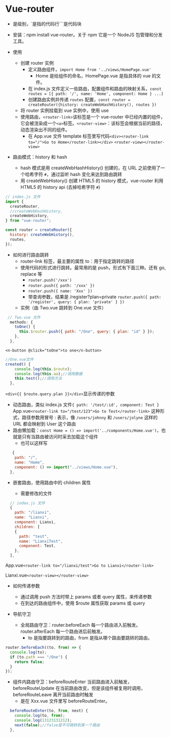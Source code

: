 # Vue-router

- 是级别，`是指的代码行```是代码块
- 安装：npm install vue-router。关于 npm 它是一个 NodeJS 包管理和分发工具。
- 使用
  - 创建 router 实例
    - 定义路由组件，`import Home from '../views/HomePage.vue'`
      - Home 是给组件的命名，HomePage.vue 是指具体的 vue 的文件。
    - 在 index.js 文件定义一些路由，配置组件和路由的映射关系，`const routes = [{ path: '/', name: 'Home', component: Home } ...]`
    - 创建路由实例并传递 `routes` 配置，`const router = createRouter({history: createWebHashHistory(), routes })`
  - 将 router 实例挂载到 vue 实例中，使用 use
  - 使用路由，`<router-link>`该标签是一个 vue-router 中已经内置的组件，它会被渲染成一个`<a>`标签。`<router-view>`：该标签会根据当前的路径，动态渲染出不同的组件。
    - 在 App.vue 文件 template 标签里写代码`<div><router-link to="/">Go to Home</router-link></div>` `<router-view></router-view>`
- 路由模式：history 和 hash

  - hash 模式是用 createWebHashHistory() 创建的，在 URL 之前使用了一个哈希字符 `#`，通过监听 hash 变化来达到路由跳转
  - 用 createWebHistory() 创建 HTML5 的 history 模式，vue-router 利用 HTML5 的 history api (去掉哈希字符 `#`)

```js
// index.js 文件
import {
  createRouter,
  //createWebHashHistory,
  createWebHistory,
} from "vue-router";

const router = createRouter({
  history: createWebHistory(),
  routes,
});
```

- 如何进行路由跳转
  - router-link 标签，最主要的属性 to：用于指定跳转的路径
  - 使用代码的形式进行跳转。最常用的是 push，形式有下面三种。还有 go, replace 等
    - `router.push('/xxx')`
    - `router.push({ path: '/xxx' })`
    - `router.push({ name: 'Xxx' })`
    - 带查询参数，结果是 /register?plan=private `router.push({ path: '/register', query: { plan: 'private' } })`
  - 实例（由 Two.vue 跳转到 One.vue 文件）

```js
 // Two.vue 文件
  methods: {
    toOne() {
      this.$router.push({ path: "/One", query: { plan: "id" } });
    },
  },
```

`<n-button @click="toOne">to one</n-button>`

```js
//One.vue文件
created() {
    console.log(this.$route);
    console.log(this.aa);//调用数据
    this.test();//调用方法
  },
```

`<div>{{ $route.query.plan }}</div>`显示传递的参数

- 动态路由，类似 index.js 文件`{ path: '/test/:id', component: Test }` App.vue`<router-link to="/test/123">Go to Test</router-link>` 这种形式，路径参数用冒号 : 表示，像 `/users/johnny` 和 `/users/jolyne` 这样的 URL 都会映射到 User 这个路由
- 路由懒加载：`const Home = () => import('../components/Home.vue')`，也就是只有当路由被访问时采去加载这个组件
  - 也可以这样写

```js
   {
    path: "/",
    name: "Home",
    component: () => import("../views/Home.vue"),
  },
```

- 嵌套路由，使用路由中的 children 属性

  - 需要修改的文件

```js
  // index.js 文件
  {
    path: "/lianxi",
    name: "Lianxi",
    component: Lianxi,
    children: [
    {
      path: "test",
      name: "LianxiTest",
      component: Test,
    },
  ],
```

App.vue`<router-link to="/lianxi/test">Go to Lianxi</router-link>`

Lianxi.vue`<router-view></router-view>`

- 如何传递参数
  - 通过调用 push 方法时带上 params 或者 query 属性，来传递参数
  - 在到达的路由组件中，使用 $route 属性获取 params 或 query
- 导航守卫

  - 全局路由守卫：router.beforeEach 每一个路由进入前触发。router.afterEach 每一个路由进后前触发。
    - to 是指要跳转到的路由，from 是指从哪个路由要跳转的路由。

```js
router.beforeEach((to, from) => {
  console.log(to);
  if (to.path === "/One") {
    return false;
  }
});
```

- 组件内路由守卫：beforeRouteEnter 当前路由进入前触发，beforeRouteUpdate 在当前路由改变，但是该组件被复用时调用，beforeRouteLeave 离开当前路由时触发
  - 是在 Xxx.vue 文件里写 beforeRouteEnter。

```js
  beforeRouteEnter(to, from, next) {
    console.log(to, from);
    console.log(13123131212);
    next(false);//false是不可跳转到某一个路由
  },
```
